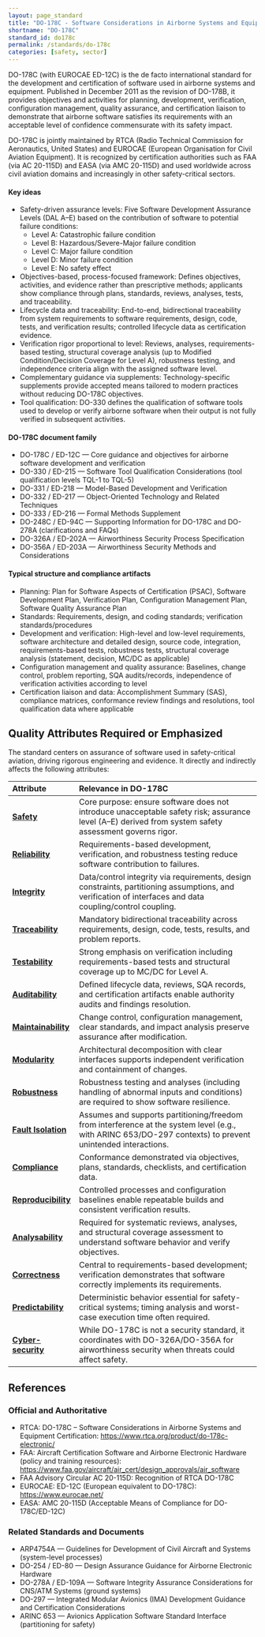 ```yaml
---
layout: page_standard
title: "DO-178C - Software Considerations in Airborne Systems and Equipment Certification"
shortname: "DO-178C"
standard_id: do178c
permalink: /standards/do-178c
categories: [safety, sector]
---
```



DO-178C (with EUROCAE ED-12C) is the de facto international standard for the development and certification of software used in airborne systems and equipment. 
Published in December 2011 as the revision of DO-178B, it provides objectives and activities for planning, development, verification, configuration management, quality assurance, and certification liaison to demonstrate that airborne software satisfies its requirements with an acceptable level of confidence commensurate with its safety impact.

DO-178C is jointly maintained by RTCA (Radio Technical Commission for Aeronautics, United States) and EUROCAE (European Organisation for Civil Aviation Equipment). 
It is recognized by certification authorities such as FAA (via AC 20-115D) and EASA (via AMC 20-115D) and used worldwide across civil aviation domains and increasingly in other safety-critical sectors.

#### Key ideas

- Safety-driven assurance levels: Five Software Development Assurance Levels (DAL A–E) based on the contribution of software to potential failure conditions:
  * Level A: Catastrophic failure condition
  * Level B: Hazardous/Severe-Major failure condition
  * Level C: Major failure condition
  * Level D: Minor failure condition
  * Level E: No safety effect
- Objectives-based, process-focused framework: Defines objectives, activities, and evidence rather than prescriptive methods; applicants show compliance through plans, standards, reviews, analyses, tests, and traceability.
- Lifecycle data and traceability: End-to-end, bidirectional traceability from system requirements to software requirements, design, code, tests, and verification results; controlled lifecycle data as certification evidence.
- Verification rigor proportional to level: Reviews, analyses, requirements-based testing, structural coverage analysis (up to Modified Condition/Decision Coverage for Level A), robustness testing, and independence criteria align with the assigned software level.
- Complementary guidance via supplements: Technology-specific supplements provide accepted means tailored to modern practices without reducing DO-178C objectives.
- Tool qualification: DO-330 defines the qualification of software tools used to develop or verify airborne software when their output is not fully verified in subsequent activities.

#### DO-178C document family

- DO-178C / ED-12C — Core guidance and objectives for airborne software development and verification
- DO-330 / ED-215 — Software Tool Qualification Considerations (tool qualification levels TQL-1 to TQL-5)
- DO-331 / ED-218 — Model-Based Development and Verification
- DO-332 / ED-217 — Object-Oriented Technology and Related Techniques
- DO-333 / ED-216 — Formal Methods Supplement
- DO-248C / ED-94C — Supporting Information for DO-178C and DO-278A (clarifications and FAQs)
- DO-326A / ED-202A — Airworthiness Security Process Specification
- DO-356A / ED-203A — Airworthiness Security Methods and Considerations

#### Typical structure and compliance artifacts

- Planning: Plan for Software Aspects of Certification (PSAC), Software Development Plan, Verification Plan, Configuration Management Plan, Software Quality Assurance Plan
- Standards: Requirements, design, and coding standards; verification standards/procedures
- Development and verification: High-level and low-level requirements, software architecture and detailed design, source code, integration, requirements-based tests, robustness tests, structural coverage analysis (statement, decision, MC/DC as applicable)
- Configuration management and quality assurance: Baselines, change control, problem reporting, SQA audits/records, independence of verification activities according to level
- Certification liaison and data: Accomplishment Summary (SAS), compliance matrices, conformance review findings and resolutions, tool qualification data where applicable

## Quality Attributes Required or Emphasized

The standard centers on assurance of software used in safety-critical aviation, driving rigorous engineering and evidence. It directly and indirectly affects the following attributes:

| Attribute | Relevance in DO-178C |
|:--- |:--- |
| **[Safety](/qualities/safety)** | Core purpose: ensure software does not introduce unacceptable safety risk; assurance level (A–E) derived from system safety assessment governs rigor. |
| **[Reliability](/qualities/reliability)** | Requirements-based development, verification, and robustness testing reduce software contribution to failures. |
| **[Integrity](/qualities/integrity)** | Data/control integrity via requirements, design constraints, partitioning assumptions, and verification of interfaces and data coupling/control coupling. |
| **[Traceability](/qualities/traceability)** | Mandatory bidirectional traceability across requirements, design, code, tests, results, and problem reports. |
| **[Testability](/qualities/testability)** | Strong emphasis on verification including requirements-based tests and structural coverage up to MC/DC for Level A. |
| **[Auditability](/qualities/auditability)** | Defined lifecycle data, reviews, SQA records, and certification artifacts enable authority audits and findings resolution. |
| **[Maintainability](/qualities/maintainability)** | Change control, configuration management, clear standards, and impact analysis preserve assurance after modification. |
| **[Modularity](/qualities/modularity)** | Architectural decomposition with clear interfaces supports independent verification and containment of changes. |
| **[Robustness](/qualities/robustness)** | Robustness testing and analyses (including handling of abnormal inputs and conditions) are required to show software resilience. |
| **[Fault Isolation](/qualities/fault-isolation)** | Assumes and supports partitioning/freedom from interference at the system level (e.g., with ARINC 653/DO-297 contexts) to prevent unintended interactions. |
| **[Compliance](/qualities/compliance)** | Conformance demonstrated via objectives, plans, standards, checklists, and certification data. |
| **[Reproducibility](/qualities/reproducibility)** | Controlled processes and configuration baselines enable repeatable builds and consistent verification results. |
| **[Analysability](/qualities/analysability)** | Required for systematic reviews, analyses, and structural coverage assessment to understand software behavior and verify objectives. |
| **[Correctness](/qualities/correctness)** | Central to requirements-based development; verification demonstrates that software correctly implements its requirements. |
| **[Predictability](/qualities/predictability)** | Deterministic behavior essential for safety-critical systems; timing analysis and worst-case execution time often required. |
| **[Cyber-security](/qualities/cyber-security)** | While DO-178C is not a security standard, it coordinates with DO-326A/DO-356A for airworthiness security when threats could affect safety. |

## References

### Official and Authoritative

- RTCA: DO-178C – Software Considerations in Airborne Systems and Equipment Certification: https://www.rtca.org/product/do-178c-electronic/
- FAA: Aircraft Certification Software and Airborne Electronic Hardware (policy and training resources): https://www.faa.gov/aircraft/air_cert/design_approvals/air_software
- FAA Advisory Circular AC 20-115D: Recognition of RTCA DO-178C
- EUROCAE: ED-12C (European equivalent to DO-178C): https://www.eurocae.net/
- EASA: AMC 20-115D (Acceptable Means of Compliance for DO-178C/ED-12C)

### Related Standards and Documents

- ARP4754A — Guidelines for Development of Civil Aircraft and Systems (system-level processes)
- DO-254 / ED-80 — Design Assurance Guidance for Airborne Electronic Hardware
- DO-278A / ED-109A — Software Integrity Assurance Considerations for CNS/ATM Systems (ground systems)
- DO-297 — Integrated Modular Avionics (IMA) Development Guidance and Certification Considerations
- ARINC 653 — Avionics Application Software Standard Interface (partitioning for safety)

